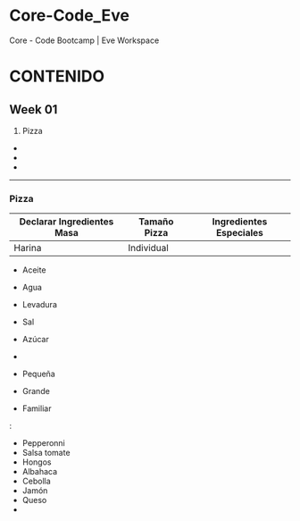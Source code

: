 # Core-Code_Eve
Core - Code Bootcamp | Eve Workspace

<h1>CONTENIDO </h1>

<h2>Week 01</h2>

1. Pizza
-
-
-

----------------------------------------------

<h3>Pizza</h3>

| Declarar Ingredientes Masa | Tamaño Pizza | Ingredientes Especiales |
| -------------------------- | ------------- |------------------------|
|Harina | Individual | 
 - Aceite
 - Agua
 - Levadura
 - Sal
 - Azúcar


  - 
  - Pequeña
  - Grande
  - Familiar

:
 - Pepperonni
 - Salsa tomate
 - Hongos
 - Albahaca
 - Cebolla
 - Jamón
 - Queso
 - 
